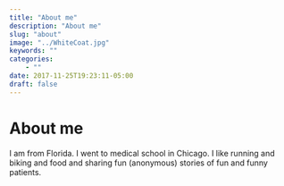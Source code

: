 ```yaml
---
title: "About me"
description: "About me"
slug: "about"
image: "../WhiteCoat.jpg"
keywords: ""
categories:
    - ""
date: 2017-11-25T19:23:11-05:00
draft: false
---
```


# About me

I am from Florida. I went to medical school in Chicago. I like running and biking and food and sharing fun (anonymous) stories of fun and funny patients. 
